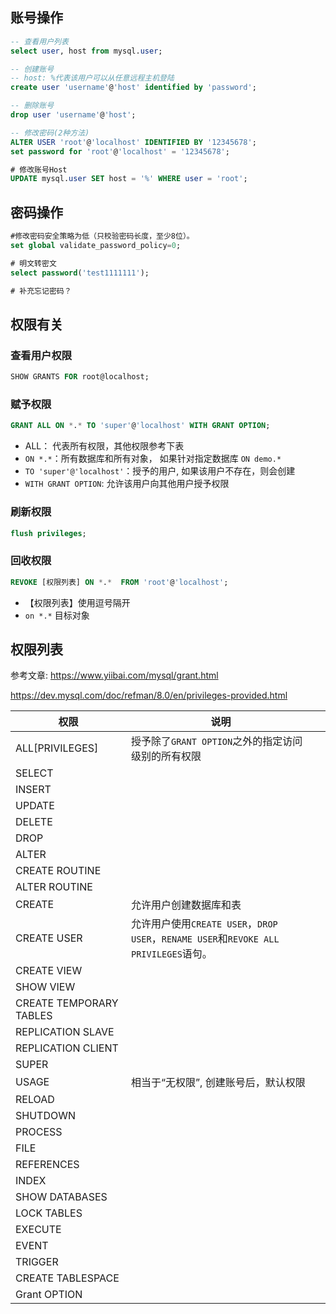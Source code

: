 ## 账号操作

```sql
-- 查看用户列表
select user, host from mysql.user;

-- 创建账号
-- host: %代表该用户可以从任意远程主机登陆
create user 'username'@'host' identified by 'password';

-- 删除账号
drop user 'username'@'host';

-- 修改密码(2种方法)
ALTER USER 'root'@'localhost' IDENTIFIED BY '12345678';
set password for 'root'@'localhost' = '12345678';

# 修改账号Host
UPDATE mysql.user SET host = '%' WHERE user = 'root';
```



## 密码操作

```sql
#修改密码安全策略为低（只校验密码长度，至少8位）。
set global validate_password_policy=0;  

# 明文转密文
select password('test1111111');

# 补充忘记密码？
```



## 权限有关

### 查看用户权限

```sql
SHOW GRANTS FOR root@localhost;
```



### 赋予权限

```sql
GRANT ALL ON *.* TO 'super'@'localhost' WITH GRANT OPTION;
```

- ALL： 代表所有权限，其他权限参考下表
- `ON *.*`：所有数据库和所有对象， 如果针对指定数据库 `ON demo.*`
- `TO 'super'@'localhost'`：授予的用户, 如果该用户不存在，则会创建
- `WITH GRANT OPTION`: 允许该用户向其他用户授予权限



### 刷新权限

```sql
flush privileges;
```



### 回收权限

```sql
REVOKE [权限列表] ON *.*  FROM 'root'@'localhost';
```

- 【权限列表】使用逗号隔开
- `on *.*` 目标对象

## 权限列表

参考文章: https://www.yiibai.com/mysql/grant.html

https://dev.mysql.com/doc/refman/8.0/en/privileges-provided.html

| 权限                    | 说明                                                         |      |
| ----------------------- | ------------------------------------------------------------ | ---- |
| ALL[PRIVILEGES]         | 授予除了`GRANT OPTION`之外的指定访问级别的所有权限           |      |
| SELECT                  |                                                              |      |
| INSERT                  |                                                              |      |
| UPDATE                  |                                                              |      |
| DELETE                  |                                                              |      |
| DROP                    |                                                              |      |
| ALTER                   |                                                              |      |
| CREATE ROUTINE          |                                                              |      |
| ALTER ROUTINE           |                                                              |      |
| CREATE                  | 允许用户创建数据库和表                                       |      |
| CREATE USER             | 允许用户使用`CREATE USER`，`DROP USER`，`RENAME USER`和`REVOKE ALL PRIVILEGES`语句。 |      |
| CREATE VIEW             |                                                              |      |
| SHOW VIEW               |                                                              |      |
| CREATE TEMPORARY TABLES |                                                              |      |
| REPLICATION SLAVE       |                                                              |      |
| REPLICATION CLIENT      |                                                              |      |
| SUPER                   |                                                              |      |
| USAGE                   | 相当于“无权限”, 创建账号后，默认权限                         |      |
| RELOAD                  |                                                              |      |
| SHUTDOWN                |                                                              |      |
| PROCESS                 |                                                              |      |
| FILE                    |                                                              |      |
| REFERENCES              |                                                              |      |
| INDEX                   |                                                              |      |
| SHOW DATABASES          |                                                              |      |
| LOCK TABLES             |                                                              |      |
| EXECUTE                 |                                                              |      |
| EVENT                   |                                                              |      |
| TRIGGER                 |                                                              |      |
| CREATE TABLESPACE       |                                                              |      |
| Grant OPTION            |                                                              |      |
